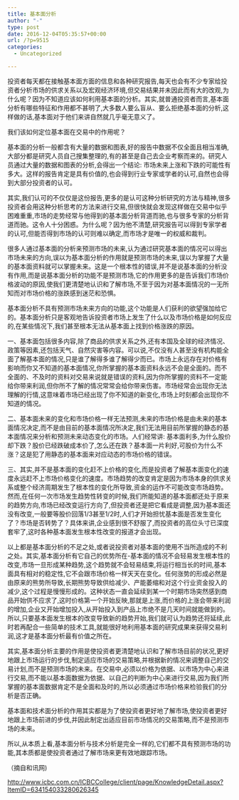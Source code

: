 ```yaml
---
title: 基本面分析
author: "-"
type: post
date: 2016-12-04T05:35:57+00:00
url: /?p=9515
categories:
  - Uncategorized

---
```

投资者每天都在接触基本面方面的信息和各种研究报告,每天也会有不少专家给投资者分析市场的供求关系以及宏观经济环境,但交易结果并未因此而有大的改观,为什么呢？因为不知道应该如何利用基本面的分析。其实,就普通投资者而言,基本面分析有哪些特征和作用都不甚明了,大多数人要么盲从、要么拒绝基本面的分析,这样做的话,基本面对于他们来讲自然就几乎毫无意义了。

我们该如何定位基本面在交易中的作用呢？

基本面的分析一般都含有大量的数据和图表,好的报告中数据不仅全面且相当准确,大部分都是研究人员自己搜集整理的,有的甚至是自己去企业考察而来的。研究人员通过大量的数据和图表的分析,会得出一个结论: 市场未来上涨和下跌的可能性有多大。这样的报告肯定是具有价值的,也会得到行业专家或学者的认可,自然也会得到大部分投资者的认可。

其实,我们认可的不仅仅是这份报告,更多的是认可这种分析研究的方法与精神,很多投资者会用这种分析思考的方法来进行交易,但很快就会发现这样做在交易中似乎困难重重,市场的走势经常与他得到的基本面分析背道而驰,也与很多专家的分析背道而驰。这令人十分困惑。为什么呢？因为他不清楚,研究报告可以得到专家学者的认可,但能否得到市场的认可则难以确定,而市场才是唯一的权威和裁判。

很多人通过基本面的分析来预测市场的未来,认为通过研究基本面的情况可以得出市场未来的方向,误以为基本面分析的作用就是预测市场的未来,误以为掌握了大量的基本面资料就可以掌握未来。这是一个根本性的错误,并不是说基本面的分析没有作用,而是说基本面分析的功能不是预测市场,它的作用更多的是告诉我们市场价格波动的原因,使我们更清楚地认识和了解市场,不至于因为对基本面情况的一无所知而对市场价格的涨跌感到迷茫和恐惧。

基本面分析不具有预测市场未来方向的功能,这个功能是人们获利的欲望强加给它的。基本面分析只是客观地告诉投资者市场上发生了什么以及市场价格是如何反应的,在某些情况下,我们甚至根本无法从基本面上找到价格涨跌的原因。

一、基本面包括很多内容,除了商品的供求关系之外,还有本国及全球的经济情况、政策等因素,还包括天气、自然灾害等内容。可以说,不仅没有人甚至没有机构能全面了解基本面的情况,只是谁了解得多谁了解得少而已。市场上永远存在对价格有影响而你又不知道的基本面情况,你所掌握的基本面资料永远不会是全面的。而不全面的、不及时的资料对交易来说就是错误的资料,因为你所掌握的资料不一定能给你带来利润,但你所不了解的情况常常会给你带来伤害。市场经常会出现你无法理解的行情,这意味着市场已经出现了你不知道的新变化,市场上时刻都会出现你不知道的情况。

二、基本面未来的变化和市场价格一样无法预测,未来的市场价格是由未来的基本面情况决定,而不是由目前的基本面情况所决定,我们无法用目前所掌握的静态的基本面情况来分析和预测未来动态变化的市场。人们经常讲: 基本面利多,为什么股价却下跌？股价已经跌破成本价了,怎么还在跌？基本面一片利好,可股价为什么不涨？这是犯了用静态的基本面来对应动态的市场价格的错误。

三、其实,并不是基本面的变化赶不上价格的变化,而是投资者了解基本面变化的速度永远赶不上市场价格变化的速度。市场趋势的改变肯定是因为市场本身的供求关系或整个经济周期发生了根本性的变化所导致,资金的运作不可能改变市场趋势。然而,在任何一次市场发生趋势性转变的时候,我们所能知道的基本面都还处于原来的趋势方向,市场已经改变运行方向了,但投资者还是把它看成是调整,因为基本面还没有改变,一般要等股价回落1/3甚至1/2时,人们才开始担忧基本面是否发生变化了？市场是否转势了？具体来讲,企业感到很不舒服了,而投资者的高位头寸已深度套牢了,这时各种基本面发生根本性改变的报道才会出现。

以上都是基本面分析的不足之处,或者说投资者对基本面的使用不当所造成的不利之处。其实,基本面分析有它自己的优势所在-基本面的情况不会轻易发生根本性的改变,市场一旦形成某种趋势,这个趋势就不会轻易结束,将运行相当长的时间,基本面具有相对的稳定性,它不会跟市场价格一样天天在变化。任何涨势的形成必然是由原来的熊势所导致,长期熊势导致供给减少、产能萎缩和对这个行业资金投入的减少,这个过程是慢慢形成的。这种状态一直会延续到某一个时期市场突然感到商品开始供不应求了,这时价格第一个开始反映,那就是上涨,而价格的上涨会带来利润的增加,企业又开始增加投入,从开始投入到产品上市绝不是几天时间就能做到的。所以,只要基本面发生根本的改变导致新的趋势开始,我们就可认为趋势还将延续,此时若再配合一些简单的技术工具,就能很好地利用基本面的研究成果来获得交易利润,这才是基本面分析最有价值之所在。

其实,基本面分析主要的作用是使投资者更清楚地认识和了解市场目前的状况,更好地跟上市场运行的步伐,制定适应市场的交易策略,并根据新的情况来调整自己的交易计划,而不是预测市场的未来。在交易中,必须以价格为依据、以市场为中心来进行交易,而不能以基本面数据为依据、以自己的判断为中心来进行交易,因为我们所掌握的基本面数据肯定不是全面和及时的,所以必须通过市场价格来检验我们的分析是否正确。

基本面和技术面分析的作用其实都是为了使投资者更好地了解市场,使投资者更好地跟上市场前进的步伐,并因此制定出适应目前市场情况的交易策略,而不是预测市场的未来。

所以,从本质上看,基本面分析与技术分析是完全一样的,它们都不具有预测市场的功能,其本质都是使投资者通过了解市场来更有效地跟踪市场。

（摘自和讯网) 

http://www.icbc.com.cn/ICBCCollege/client/page/KnowledgeDetail.aspx?ItemID=634154033280626345